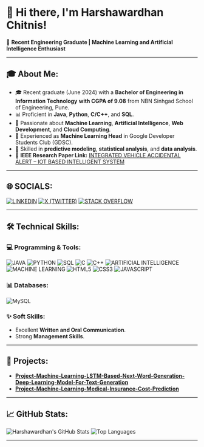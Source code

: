 # 👋 Hi there, I'm Harshawardhan Chitnis!  
🚀 **Recent Engineering Graduate | Machine Learning and Artificial Intelligence Enthusiast**

---

## 🎓 About Me:
- 🎓 Recent graduate (June 2024) with a **Bachelor of Engineering in Information Technology** **with CGPA of 9.08** from NBN Sinhgad School of Engineering, Pune.  
- 📊 Proficient in **Java**, **Python**, **C/C++**, and **SQL**.  
- 🤖 Passionate about **Machine Learning**, **Artificial Intelligence**, **Web Development**, and **Cloud Computing**.  
- 🌟 Experienced as **Machine Learning Head** in Google Developer Students Club (GDSC).  
- 🧠 Skilled in **predictive modeling**, **statistical analysis**, and **data analysis**.  
- 🔗 **IEEE Research Paper Link:** [INTEGRATED VEHICLE ACCIDENTAL ALERT – IOT BASED INTELLIGENT SYSTEM](https://ieeexplore.ieee.org/document/10774762)

---

## 🌐 SOCIALS:
[![LINKEDIN](https://img.shields.io/badge/-LINKEDIN-0077B5?style=flat&logo=linkedin&logoColor=white)](https://www.linkedin.com/in/harshawardhanchitnis/)
[![X (TWITTER)](https://img.shields.io/badge/-X%20(TWITTER)-1DA1F2?style=flat&logo=x&logoColor=white)](https://x.com/Harsh_Chitnis20)
[![STACK OVERFLOW](https://img.shields.io/badge/-STACK%20OVERFLOW-FE7A16?style=flat&logo=stack-overflow&logoColor=white)](https://stackoverflow.com/users/20821285/harshawardhan-chitnis)


---

## 🛠️ Technical Skills:

### 💻 Programming & Tools:
![JAVA](https://img.shields.io/badge/-JAVA-007396?style=flat&logo=java&logoColor=white)
![PYTHON](https://img.shields.io/badge/-PYTHON-3776AB?style=flat&logo=python&logoColor=white)
![SQL](https://img.shields.io/badge/-SQL-4479A1?style=flat&logo=MySQL&logoColor=white)
![C](https://img.shields.io/badge/-C-00599C?style=flat&logo=c&logoColor=white)
![C++](https://img.shields.io/badge/-C++-00599C?style=flat&logo=c%2B%2B&logoColor=white)
![ARTIFICIAL INTELLIGENCE](https://img.shields.io/badge/-ARTIFICIAL%20INTELLIGENCE-102230?style=flat&logo=openai&logoColor=white)
![MACHINE LEARNING](https://img.shields.io/badge/-MACHINE%20LEARNING-102230?style=flat&logo=python&logoColor=white)
![HTML5](https://img.shields.io/badge/-HTML5-E34F26?style=flat&logo=html5&logoColor=white)
![CSS3](https://img.shields.io/badge/-CSS3-1572B6?style=flat&logo=css3&logoColor=white)
![JAVASCRIPT](https://img.shields.io/badge/-JAVASCRIPT-F7DF1E?style=flat&logo=javascript&logoColor=black)


### 📊 Databases:
![MySQL](https://img.shields.io/badge/-MySQL-4479A1?style=flat&logo=mysql&logoColor=white)

### ✨ Soft Skills:
- Excellent **Written and Oral Communication**.  
- Strong **Management Skills**.  
---

## 📂 Projects:
- [**Project-Machine-Learning-LSTM-Based-Next-Word-Generation-Deep-Learning-Model-For-Text-Generation**](https://github.com/harshawardhanchitnis/Project-Machine-Learning-LSTM-Based-Next-Word-Generation-Deep-Learning-Model-For-Text-Generation)  
- [**Project-Machine-Learning-Medical-Insurance-Cost-Prediction**](https://github.com/harshawardhanchitnis/Project-Machine-Learning-Medical-Insurance-Cost-Prediction)  

---

## 📈 GitHub Stats:
![Harshawardhan's GitHub Stats](https://github-readme-stats.vercel.app/api?username=harshawardhanchitnis&show_icons=true&theme=radical)
![Top Languages](https://github-readme-stats.vercel.app/api/top-langs/?username=harshawardhanchitnis&layout=compact&theme=radical)


---
